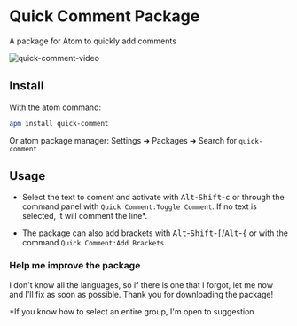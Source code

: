 # Quick Comment Package

A package for Atom to quickly add comments

![quick-comment-video](https://raw.githubusercontent.com/ValentinLaTortue/quick-comment/master/quick-comment.gif)

## Install

With the atom command:
```bash
apm install quick-comment
```
Or  atom package manager: Settings ➔ Packages ➔ Search for `quick-comment`

## Usage

- Select the text to coment and activate with <kbd>Alt</kbd>-<kbd>Shift</kbd>-<kbd>c</kbd> or through the command panel with `Quick Comment:Toggle Comment`. If no text is selected, it will comment the line*.

- The package can also add brackets with <kbd>Alt</kbd>-<kbd>Shift</kbd>-<kbd>[</kbd>/<kbd>Alt</kbd>-<kbd>{</kbd> or with the command `Quick Comment:Add Brackets`.

### Help me improve the package

I don't know all the languages, so if there is one that I forgot, let me now and I'll fix as soon as possible.
Thank you for downloading the package!

*If you know how to select an entire group, I'm open to suggestion
